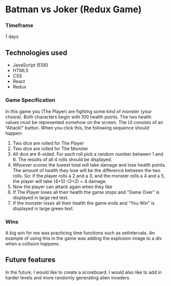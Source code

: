 # Batman vs Joker (Redux Game)

### Timeframe
1 days

## Technologies used

* JavaScript (ES6)
* HTML5
* CSS
* React
* Redux

### Game Specification
In this game you (The Player) are fighting some kind of monster (your choice). Both characters begin with 100
health points. The two health values must be represented somehow on the screen.
The UI consists of an “Attack!” button. When you click this, the following sequence should happen:
1. Two dice are rolled for The Player
2. Two dice are rolled for The Monster
3. All dice are 6-sided. For each roll pick a random number between 1 and 6. The results of all 4 rolls should
be displayed.
4. Whoever scores the lowest total will take damage and lose health points. The amount of health they
lose will be the difference between the two rolls. So: if the player rolls a 2 and a 3, and the monster rolls
a 4 and a 5, the player will take (4+5)-(3+2) = 4 damage.
4. Now the player can attack again when they like
5. If The Player loses all their health the game stops and “Game Over” is displayed in large red text.
6. If the monster loses all their health the game ends and “You Win” is displayed in large green text.

### Wins

A big win for me was practicing time functions such as setIntervals. An example of using this in the game was adding the explosion image to a div when a collision happens.

## Future features

In the future, I would like to create a scoreboard. I would also like to add in harder levels and more randomly generating alien invaders.
